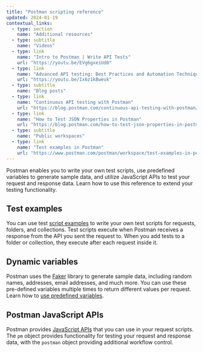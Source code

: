 ```yaml
---
title: "Postman scripting reference"
updated: 2024-01-19
contextual_links:
  - type: section
    name: "Additional resources"
  - type: subtitle
    name: "Videos"
  - type: link
    name: "Intro to Postman | Write API Tests"
    url: "https://youtu.be/EVg6gxeiUd0"
  - type: link
    name: "Advanced API testing: Best Practices and Automation Techniques | Postman Intergalactic"
    url: "https://youtu.be/Ix6z1kBweuk"
  - type: subtitle
    name: "Blog posts"
  - type: link
    name: "Continuous API testing with Postman"
    url: "https://blog.postman.com/continuous-api-testing-with-postman/"
  - type: link
    name: "How to Test JSON Properties in Postman"
    url: "https://blog.postman.com/how-to-test-json-properties-in-postman/"
  - type: subtitle
    name: "Public workspaces"
  - type: link
    name: "Test examples in Postman"
    url: "https://www.postman.com/postman/workspace/test-examples-in-postman/overview"
---
```


Postman enables you to write your own test scripts, use predefined variables to generate sample data, and utilize JavaScript APIs to test your request and response data. Learn how to use this reference to extend your testing functionality.

## Test examples

You can use test [script examples](/docs/writing-scripts/script-references/test-examples/) to write your own test scripts for requests, folders, and collections. Test scripts execute when Postman receives a response from the API you sent the request to. When you add tests to a folder or collection, they execute after each request inside it.

## Dynamic variables

Postman uses the [Faker](https://www.npmjs.com/package/@faker-js/faker) library to generate sample data, including random names, addresses, email addresses, and much more. You can use these pre-defined variables multiple times to return different values per request. Learn how to [use predefined variables](/docs/writing-scripts/script-references/variables-list/).

## Postman JavaScript APIs

Postman provides [JavaScript APIs](/docs/writing-scripts/script-references/postman-sandbox-api-reference/) that you can use in your request scripts. The `pm` object provides functionality for testing your request and response data, with the `postman` object providing additional workflow control.

